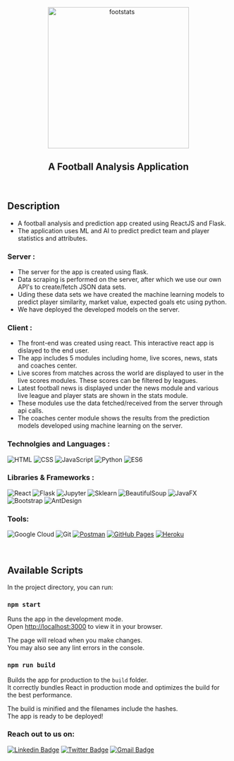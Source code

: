 <p align="center">
 <img width="320px" src="https://i.redd.it/em1s8xzjs8b81.jpg" align="center" alt="footstats" />
 <h2 align="center">A Football Analysis Application</h3>
</p>

<br/>

## Description

 - A football analysis and prediction app created using ReactJS and Flask.
 - The application uses ML and AI to predict predict team and player statistics and attributes.

### Server :

 - The server for the app is created using flask.
 - Data scraping is performed on the server, after which we use our own API's to create/fetch JSON data sets.
 - Uding these data sets we have created the machine learning models to predict player similarity, market value, expected goals etc using python.
 - We have deployed the developed models on the server. 

### Client :

 - The front-end was created using react. This interactive react app is dislayed to the end user.
 - The app includes 5 modules including home, live scores, news, stats and coaches center.
 - Live scores from matches across the world are displayed to user in the live scores modules. These scores can be filtered by leagues.
 - Latest football news is displayed under the news module and various live league and player stats are shown in the stats module.
 - These modules use the data fetched/received from the server through api calls.
 - The coaches center module shows the results from the prediction models developed using machine learning on the server.

### Technolgies and Languages :

![HTML](https://img.shields.io/badge/-HTML5-E34F26?style=flat-square&logo=html5&logoColor=white)
![CSS](https://img.shields.io/badge/-CSS3-blue?style=flat-square&logo=css3&logoColor=white)
![JavaScript](https://img.shields.io/badge/-JavaScript-black?style=flat-square&logo=javascript)
![Python](https://img.shields.io/badge/-Python-black?style=flat-square&logo=Python)
![ES6](https://img.shields.io/badge/-ES6-yellow?style=flat-square&logo=es6)

### Libraries & Frameworks :

![React](https://img.shields.io/badge/-React-black?style=flat-square&logo=react)
![Flask](https://img.shields.io/badge/-Flask-blue?style=flat-square&logo=flask)
![Jupyter](https://img.shields.io/badge/-jupyter-white?style=flat-square&logo=jupyter)
![Sklearn](https://img.shields.io/badge/-sklearn-white?style=flat-square&logo=Sklearn)
![BeautifulSoup](https://img.shields.io/badge/-beautifulsoup-green?style=flat-square&logo=beautifulsoup)
![JavaFX](https://img.shields.io/badge/-JavaFX-4D77FF?style=flat-square&logo=JavaFX)
![Bootstrap](https://img.shields.io/badge/-Bootstrap-6610f2?style=flat-square&logo=Bootstrap)
![AntDesign](https://img.shields.io/badge/-AntDesign-red?style=flat-square&logo=AntDesign)

### Tools:

![Google Cloud](https://img.shields.io/badge/Google%20Cloud-black?style=flat-square&logo=google-cloud)
![Git](https://img.shields.io/badge/-Git-black?style=flat-square&logo=git)
<a href="#"><img alt="Postman" src="https://img.shields.io/badge/Postman-FF6C37?logo=postman&logoColor=white"></a>
<a href="#"><img alt="GitHub Pages" src="https://img.shields.io/badge/GitHub%20Pages-%23327FC7.svg?logo=github&logoColor=white"></a> 
<a href="#"><img alt="Heroku" src="https://img.shields.io/badge/Heroku%20-%23430098.svg?logo=heroku&logoColor=white"></a>

<br/>

## Available Scripts

In the project directory, you can run:

### `npm start`

Runs the app in the development mode.\
Open [http://localhost:3000](http://localhost:3000) to view it in your browser.

The page will reload when you make changes.\
You may also see any lint errors in the console.

### `npm run build`

Builds the app for production to the `build` folder.\
It correctly bundles React in production mode and optimizes the build for the best performance.

The build is minified and the filenames include the hashes.\
The app is ready to be deployed!

### Reach out to us on:

[![Linkedin Badge](https://img.shields.io/badge/-LinkedIn-blue?style=flat-square&logo=Linkedin&logoColor=white&link=https://www.linkedin.com/in/alok-rajpurohit-1941461a3/)](https://www.linkedin.com/in/alok-rajpurohit-1941461a3/)
[![Twitter Badge](https://img.shields.io/badge/-Twitter-blue?style=flat-square&logo=Twitter&logoColor=white&link=https://twitter.com/AlokPur32580593)](https://twitter.com/AlokPur32580593)
[![Gmail Badge](https://img.shields.io/badge/-Gmail-c14438?style=flat-square&logo=Gmail&logoColor=white&link=mailto:saloniguptasg12@gmail.com)](mailto:alokpurohit18@gmail.com)
